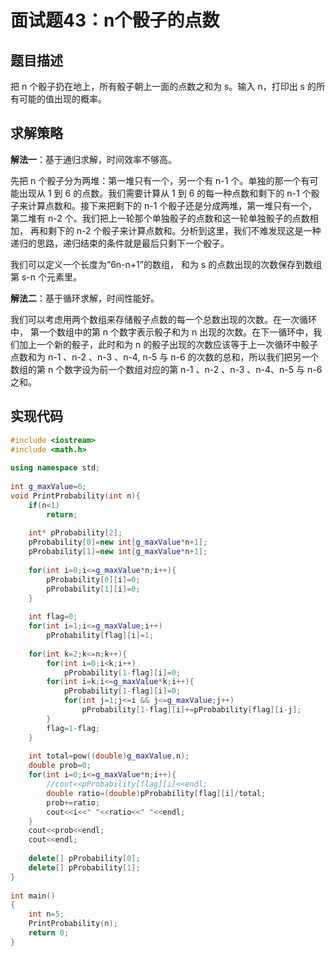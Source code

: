 # 面试题43：n个骰子的点数

## 题目描述

把 n 个骰子扔在地上，所有骰子朝上一面的点数之和为 s。输入 n，打印出 s 的所有可能的值出现的概率。

## 求解策略

**解法一**：基于通归求解，时间效率不够高。

先把 n 个骰子分为两堆：第一堆只有一个，另一个有 n-1 个。单独的那一个有可能出现从 1 到 6 的点数。我们需要计算从 1 到 6 的每一种点数和剩下的 n-1 个骰子来计算点数和。接下来把剩下的 n-1 个骰子还是分成两堆，第一堆只有一个， 第二堆有 n-2 个。我们把上一轮那个单独骰子的点数和这一轮单独骰子的点数相加， 再和剩下的 n-2 个骰子来计算点数和。分析到这里，我们不难发现这是一种递归的思路，递归结束的条件就是最后只剩下一个骰子。

我们可以定义一个长度为“6n-n+1”的数组， 和为 s 的点数出现的次数保存到数组第 s-n 个元素里。

**解法二**：基于循环求解，时间性能好。

我们可以考虑用两个数组来存储骰子点数的每一个总数出现的次数。在一次循环中， 第一个数组中的第 n 个数字表示骰子和为 n 出现的次数。在下一循环中，我们加上一个新的骰子，此时和为 n 的骰子出现的次数应该等于上一次循环中骰子点数和为 n-1 、n-2 、n-3 、n-4, n-5 与 n-6 的次数的总和，所以我们把另一个数组的第 n 个数字设为前一个数组对应的第 n-1 、n-2 、n-3 、n-4、n-5 与 n-6 之和。

## 实现代码

```c++
#include <iostream>
#include <math.h>
 
using namespace std;
 
int g_maxValue=6;
void PrintProbability(int n){
    if(n<1)
        return;
 
    int* pProbability[2];
    pProbability[0]=new int[g_maxValue*n+1];
    pProbability[1]=new int[g_maxValue*n+1];
 
    for(int i=0;i<=g_maxValue*n;i++){
        pProbability[0][i]=0;
        pProbability[1][i]=0;
    }
 
    int flag=0;
    for(int i=1;i<=g_maxValue;i++)
        pProbability[flag][i]=1;
 
    for(int k=2;k<=n;k++){
        for(int i=0;i<k;i++)
            pProbability[1-flag][i]=0;
        for(int i=k;i<=g_maxValue*k;i++){
            pProbability[1-flag][i]=0;
            for(int j=1;j<=i && j<=g_maxValue;j++)
                pProbability[1-flag][i]+=pProbability[flag][i-j];
        }
        flag=1-flag;
    }
 
    int total=pow((double)g_maxValue,n);
    double prob=0;
    for(int i=0;i<=g_maxValue*n;i++){
        //cout<<pProbability[flag][i]<<endl;
        double ratio=(double)pProbability[flag][i]/total;
        prob+=ratio;
        cout<<i<<" "<<ratio<<" "<<endl;
    }
    cout<<prob<<endl;
    cout<<endl;
 
    delete[] pProbability[0];
    delete[] pProbability[1];
}
 
int main()
{
    int n=5;
    PrintProbability(n);
    return 0;
}
```